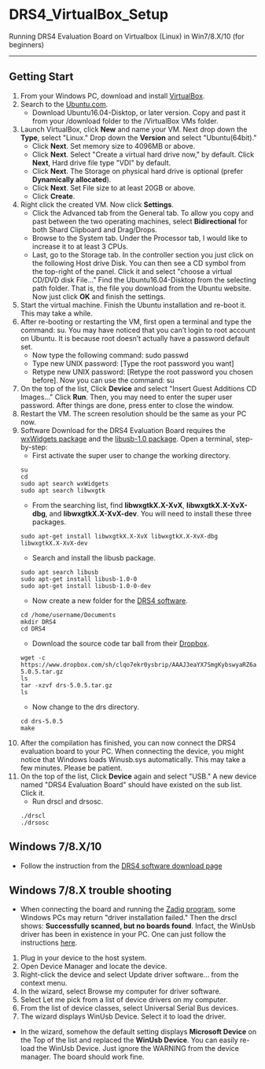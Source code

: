 # DRS4_VirtualBox_Setup
Running DRS4 Evaluation Board on Virtualbox (Linux) in Win7/8.X/10 (for beginners)
***
## Getting Start
1. From your Windows PC, download and install [VirtualBox](https://www.virtualbox.org/wiki/Downloads).
2. Search to the [Ubuntu.com](https://www.ubuntu.com/download/alternative-downloads). 
   + Download Ubuntu16.04-Disktop, or later version. Copy and past it from your /download folder to the /VirtualBox VMs folder.
3. Launch VirtualBox, click <b>New</b> and name your VM. Next drop down the <b>Type</b>, select "Linux." Drop down the <b>Version</b> and select "Ubuntu(64bit)."
   + Click <b>Next</b>. Set memory size to 4096MB or above. 
   + Click <b>Next</b>. Select "Create a virtual hard drive now," by default. Click <b>Next</b>, Hard drive file type "VDI" by default. 
   + Click <b>Next</b>. The Storage on physical hard drive is optional (prefer <b>Dynamically allocated</b>). 
   + Click <b>Next</b>. Set File size to at least 20GB or above. 
   + Click <b>Create</b>. 
4. Right click the created VM. Now click <b>Settings</b>. 
   + Click the Advanced tab from the General tab. To allow you copy and past between the two operating machines, select <b>Bidirectional</b> for both Shard Clipboard and Drag/Drops. 
   + Browse to the System tab. Under the Processor tab, I would like to increase it to at least 3 CPUs. 
   + Last, go to the Storage tab. In the controller section you just click on the following Host drive Disk. You can then see a CD symbol from the top-right of the panel. Click it and select "choose a virtual CD/DVD disk File..." Find the Ubuntu16.04-Disktop from the selecting path folder. That is, the file you download from the Ubuntu website. Now just click <b>OK</b> and finish the settings. 
5. Start the virtual machine. Finish the Ubuntu installation and re-boot it. This may take a while. 
6. After re-booting or restarting the VM, first open a terminal and type the command: su. You may have noticed that you can’t login to root account on Ubuntu. It is because root doesn’t actually have a password default set. 
   + Now type the following command: sudo passwd
   + Type new UNIX password: [Type the root password you want]
   + Retype new UNIX password: [Retype the root password you chosen before]. Now you can use the command: su
7. On the top of the list, Click <b>Device</b> and select "Insert Guest Additions CD Images..." Click <b>Run</b>. Then, you may need to enter the super user password. After things are done, press enter to close the window. 
8. Restart the VM. The screen resolution should be the same as your PC now.
9. Software Download for the DRS4 Evaluation Board requires the [wxWidgets package](http://www.wxwidgets.org/downloads/) and the [libusb-1.0 package](https://libusb.info/). Open a terminal, step-by-step: 
   + First activate the super user to change the working directory.
   ```
   su
   cd
   sudo apt search wxWidgets
   sudo apt search libwxgtk
   ```
   + From the searching list, find <b>libwxgtkX.X-XvX</b>, <b>libwxgtkX.X-XvX-dbg</b>, and <b>libwxgtkX.X-XvX-dev</b>. You will need to install these three packages. 
   ```
   sudo apt-get install libwxgtkX.X-XvX libwxgtkX.X-XvX-dbg libwxgtkX.X-XvX-dev
   ```
   + Search and install the libusb package. 
   ```
   sudo apt search libusb
   sudo apt-get install libusb-1.0-0
   sudo apt-get install libusb-1.0-0-dev
   ```
   + Now create a new folder for the [DRS4 software](https://www.psi.ch/drs/software-download). 
   ```
   cd /home/username/Documents
   mkdir DRS4
   cd DRS4
   ```
   + Download the source code tar ball from their [Dropbox](https://www.dropbox.com/sh/clqo7ekr0ysbrip/AACoWJzrQAbf3WiBJHG89bGGa?dl=0).
   ```
   wget -c https://www.dropbox.com/sh/clqo7ekr0ysbrip/AAAJ3eaYX7SmgKybswyaRZ6aa/drs-5.0.5.tar.gz
   ls
   tar -xzvf drs-5.0.5.tar.gz
   ls
   ```
   + Now change to the drs directory.
   ```
   cd drs-5.0.5
   make
   ```
10. After the compilation has finished, you can now connect the DRS4 evaluation board to your PC. When connecting the device, you might notice that Windows loads Winusb.sys automatically. This may take a few minutes. Please be patient. 
11. On the top of the list, Click <b>Device</b> again and select "USB." A new device named "DRS4 Evaluation Board" should have existed on the sub list. Click it. 
    + Run drscl and drsosc.
    ```
    ./drscl
    ./drsosc
    ```
## Windows 7/8.X/10
+ Follow the instruction from the [DRS4 software download page](https://www.psi.ch/drs/software-download)
## Windows 7/8.X trouble shooting
+ When connecting the board and running the [Zadig program](https://zadig.akeo.ie/), some Windows PCs may return "driver installation failed." Then the drscl shows: <b>Successfully scanned, but no boards found</b>. Infact, the WinUsb driver has been in existence in your PC. One can just follow the instructions [here](https://docs.microsoft.com/en-us/windows-hardware/drivers/usbcon/winusb-installation). 
1. Plug in your device to the host system.
2. Open Device Manager and locate the device.
3. Right-click the device and select Update driver software... from the context menu.
4. In the wizard, select Browse my computer for driver software.
5. Select Let me pick from a list of device drivers on my computer.
6. From the list of device classes, select Universal Serial Bus devices.
7. The wizard displays WinUsb Device. Select it to load the driver.
+ In the wizard, somehow the default setting displays <b>Microsoft Device</b> on the Top of the list and replaced the <b>WinUsb Device</b>. You can easily re-load the WinUsb Device. Just ignore the WARNING from the device manager. The board should work fine. 
